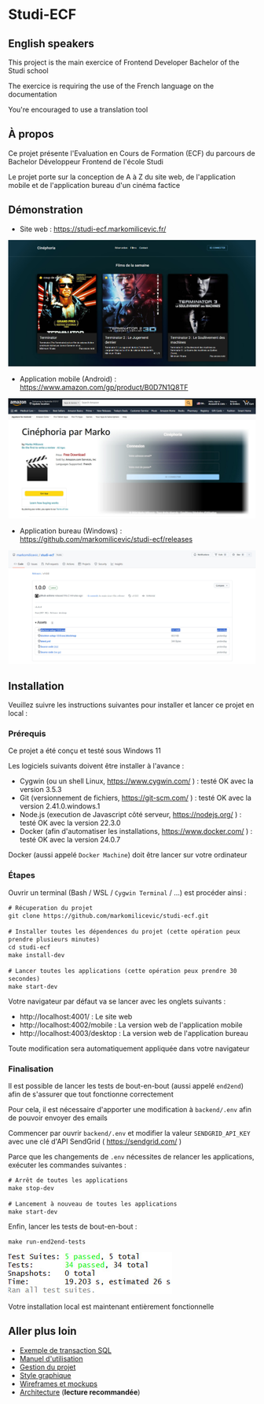 # Studi-ECF

## English speakers

This project is the main exercice of Frontend Developer Bachelor of the Studi school

The exercice is requiring the use of the French language on the documentation

You're encouraged to use a translation tool

## À propos

Ce projet présente l'Evaluation en Cours de Formation (ECF) du parcours de Bachelor Développeur Frontend de l'école Studi

Le projet porte sur la conception de A à Z du site web, de l'application mobile et de l'application bureau d'un cinéma factice

## Démonstration

- Site web : https://studi-ecf.markomilicevic.fr/

![Website](./doc/img/website.jpg)

- Application mobile (Android) : https://www.amazon.com/gp/product/B0D7N1Q8TF

![Mobile](./doc/img/mobile.jpg)

- Application bureau (Windows) : https://github.com/markomilicevic/studi-ecf/releases

![Desktop](./doc/img/desktop.jpg)

## Installation

Veuillez suivre les instructions suivantes pour installer et lancer ce projet en local :

### Prérequis

Ce projet a été conçu et testé sous Windows 11

Les logiciels suivants doivent être installer à l'avance :

- Cygwin (ou un shell Linux, https://www.cygwin.com/ ) : testé OK avec la version 3.5.3
- Git (versionnement de fichiers, https://git-scm.com/ ) : testé OK avec la version 2.41.0.windows.1
- Node.js (execution de Javascript côté serveur, https://nodejs.org/ ) : testé OK avec la version 22.3.0
- Docker (afin d'automatiser les installations, https://www.docker.com/ ) : testé OK avec la version 24.0.7

Docker (aussi appelé `Docker Machine`) doit être lancer sur votre ordinateur

### Étapes

Ouvrir un terminal (Bash / WSL / `Cygwin Terminal` / ...) est procéder ainsi : 

```
# Récuperation du projet
git clone https://github.com/markomilicevic/studi-ecf.git

# Installer toutes les dépendences du projet (cette opération peux prendre plusieurs minutes)
cd studi-ecf
make install-dev

# Lancer toutes les applications (cette opération peux prendre 30 secondes)
make start-dev
```

Votre navigateur par défaut va se lancer avec les onglets suivants : 
- http://localhost:4001/ : Le site web
- http://localhost:4002/mobile : La version web de l'application mobile
- http://localhost:4003/desktop : La version web de l'application bureau

Toute modification sera automatiquement appliquée dans votre navigateur

### Finalisation

Il est possible de lancer les tests de bout-en-bout (aussi appelé `end2end`) afin de s'assurer que tout fonctionne correctement

Pour cela, il est nécessaire d'apporter une modification à `backend/.env` afin de pouvoir envoyer des emails

Commencer par ouvrir `backend/.env` et modifier la valeur `SENDGRID_API_KEY` avec une clé d'API SendGrid ( https://sendgrid.com/ )

Parce que les changements de `.env` nécessites de relancer les applications, exécuter les commandes suivantes :

```
# Arrêt de toutes les applications
make stop-dev

# Lancement à nouveau de toutes les applications
make start-dev
```

Enfin, lancer les tests de bout-en-bout :
```
make run-end2end-tests
```

![End2end](./doc/img/end2end.jpg)

Votre installation local est maintenant entièrement fonctionnelle

## Aller plus loin

- [Exemple de transaction SQL](doc/example.sql)
- [Manuel d'utilisation](doc/manual.pdf)
- [Gestion du projet](doc/project.md)
- [Style graphique](doc/styles.pdf)
- [Wireframes et mockups](doc/integration.md)
- [Architecture](doc/architecture.md) (**lecture recommandée**)
